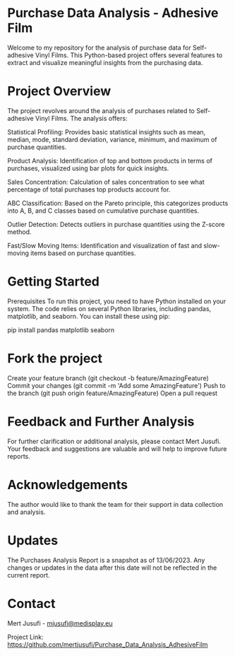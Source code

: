 # Purchase Data Analysis - Adhesive Film
Welcome to my repository for the analysis of purchase data for Self-adhesive Vinyl Films. This Python-based project offers several features to extract and visualize meaningful insights from the purchasing data.

# Project Overview
The project revolves around the analysis of purchases related to Self-adhesive Vinyl Films. The analysis offers:

Statistical Profiling: Provides basic statistical insights such as mean, median, mode, standard deviation, variance, minimum, and maximum of purchase quantities.

Product Analysis: Identification of top and bottom products in terms of purchases, visualized using bar plots for quick insights.

Sales Concentration: Calculation of sales concentration to see what percentage of total purchases top products account for.

ABC Classification: Based on the Pareto principle, this categorizes products into A, B, and C classes based on cumulative purchase quantities.

Outlier Detection: Detects outliers in purchase quantities using the Z-score method.

Fast/Slow Moving Items: Identification and visualization of fast and slow-moving items based on purchase quantities.

# Getting Started
Prerequisites
To run this project, you need to have Python installed on your system. The code relies on several Python libraries, including pandas, matplotlib, and seaborn. You can install these using pip:

pip install pandas matplotlib seaborn

# Fork the project
Create your feature branch (git checkout -b feature/AmazingFeature)
Commit your changes (git commit -m 'Add some AmazingFeature')
Push to the branch (git push origin feature/AmazingFeature)
Open a pull request

# Feedback and Further Analysis
For further clarification or additional analysis, please contact Mert Jusufi. Your feedback and suggestions are valuable and will help to improve future reports.

# Acknowledgements
The author would like to thank the team for their support in data collection and analysis.

# Updates
The Purchases Analysis Report is a snapshot as of 13/06/2023. Any changes or updates in the data after this date will not be reflected in the current report.

# Contact
Mert Jusufi - mjusufi@medisplay.eu

Project Link: https://github.com/mertjusufi/Purchase_Data_Analysis_AdhesiveFilm

